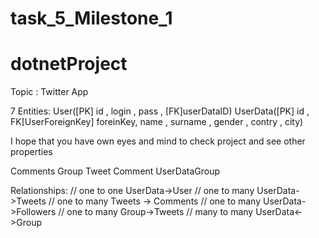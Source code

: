 # task_5_Milestone_1
# dotnetProject

Topic : Twitter App

7 Entities: 
User([PK] id , login , pass , [FK]userDataID)
UserData([PK] id , FK[UserForeignKey] foreinKey, name , surname , gender , contry , city)

I hope that you have own eyes and mind to check project and see other properties

Comments 
Group
Tweet
Comment
UserDataGroup

Relationships:
  			//	one to one UserData->User
            //	one to many UserData->Tweets
            //	one to many Tweets -> Comments
            //	one to many UserData->Followers
            //	one to many Group->Tweets
            //	many to many UserData<->Group